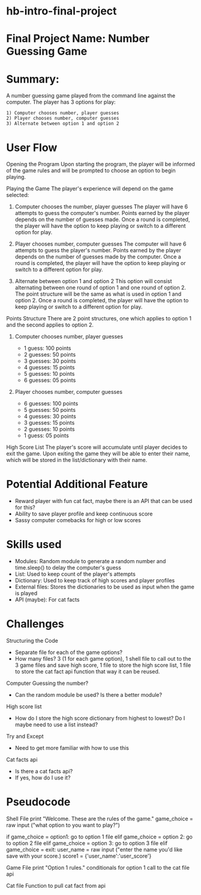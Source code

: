 # hb-intro-final-project

# Final Project Name: Number Guessing Game

# Summary:
A number guessing game played from the command line against the computer. The player has 3 options for play: 
	
	1) Computer chooses number, player guesses
	2) Player chooses number, computer guesses
	3) Alternate between option 1 and option 2

# User Flow 

Opening the Program
Upon starting the program, the player will be informed of the game rules and will be prompted to choose an option to begin playing. 

Playing the Game
The player's experience will depend on the game selected: 

1) Computer chooses the number, player guesses
The player will have 6 attempts to guess the computer's number. Points earned by the player depends on the number of guesses made. Once a round is completed, the player will have the option to keep playing or switch to a different option for play. 

2) Player chooses number, computer guesses
The computer will have 6 attempts to guess the player's number. Points earned by the player depends on the number of guesses made by the computer. Once a round is completed, the player will have the option to keep playing or switch to a different option for play. 

3) Alternate between option 1 and option 2
This option will consist alternating between one round of option 1 and one round of option 2. The point structure will be the same as what is used in option 1 and option 2. Once a round is completed, the player will have the option to keep playing or switch to a different option for play. 

Points Structure 
There are 2 point structures, one which applies to option 1 and the second applies to option 2. 

1) Computer chooses number, player guesses
	- 1 guess:  100 points
	- 2 guesses: 50 points
	- 3 guesses: 30 points
	- 4 guesses: 15 points
	- 5 guesses: 10 points
	- 6 guesses: 05 points

2) Player chooses number, computer guesses
	- 6 guesses: 100 points
	- 5 guesses: 50 points
	- 4 guesses: 30 points
	- 3 guesses: 15 points
	- 2 guesses: 10 points
	- 1 guess:   05 points	

High Score List
The player's score will accumulate until player decides to exit the game. Upon exiting the game they will be able to enter their name, which will be stored in the list/dictionary with their name. 

# Potential Additional Feature
- Reward player with fun cat fact, maybe there is an API that can be used for this? 
- Ability to save player profile and keep continuous score
- Sassy computer comebacks for high or low scores

# Skills used
- Modules: Random module to generate a random number and time.sleep() to delay the computer's guess
- List: Used to keep count of the player's attempts
- Dictionary: Used to keep track of high scores and player profiles
- External files: Stores the dictionaries to be used as input when the game is played
- API (maybe): For cat facts

# Challenges

Structuring the Code
- Separate file for each of the game options? 
- How many files? 3 (1 for each game option), 1 shell file to call out to the 3 game files and save high score, 1 file to store the high score list, 1 file to store the cat fact api function that way it can be reused. 
 
Computer Guessing the number? 
- Can the random module be used? Is there a better module? 

High score list
- How do I store the high score dictionary from highest to lowest? Do I maybe need to use a list instead? 

Try and Except
- Need to get more familiar with how to use this

Cat facts api
- Is there a cat facts api? 
- If yes, how do I use it?

# Pseudocode

Shell File
print "Welcome. These are the rules of the game."
game_choice = raw input ("what option to you want to play?")

if game_choice = option1: 
	go to option 1 file
elif game_choice = option 2: 
	go to option 2 file
elif game_choice = option 3: 
	go to option 3 file 
elif game_choice = exit: 
	user_name = raw input ("enter the name you'd like save with your score.)
	score1 = {'user_name':'user_score'}

Game File 
print "Option 1 rules."
conditionals for option 1
call to the cat file api 

Cat file 
Function to pull cat fact from api